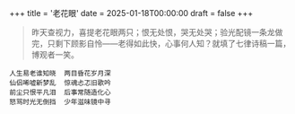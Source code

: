 +++
title = '老花眼'
date = 2025-01-18T00:00:00
draft = false
+++

> 昨天查视力，喜提老花眼两只；恨无处恨，哭无处哭；验光配镜一条龙做完，只剩下顾影自怜——老得如此快，心事何人知？就填了七律诗稿一篇，博观者一笑。

<div class="poem">

```
人生易老谁知晓  两目昏花岁月深
仙侣唏嘘新梦乱  惊魂忐忑旧歌吟
前尘只恨平凡泪  后事常随造化心
怒骂时光无倒挡  少年滋味镜中寻
```

</div>
